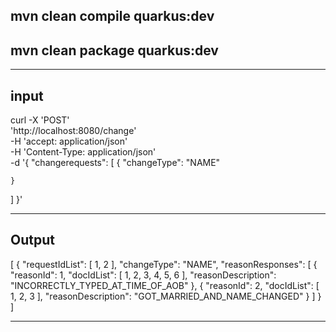 mvn clean compile quarkus:dev
-------------------------------
mvn clean package quarkus:dev
-----------------------------
**********************************


input
-------------------------------------------------------------------------

curl -X 'POST' \
  'http://localhost:8080/change' \
  -H 'accept: application/json' \
  -H 'Content-Type: application/json' \
  -d '{
  "changerequests": [
    {
      "changeType": "NAME"
      
    }
  ]
}'

---------------------------------------------------------------------------
Output
---------------------------------------------------------------------------

[
  {
    "requestIdList": [
      1,
      2
    ],
    "changeType": "NAME",
    "reasonResponses": [
      {
        "reasonId": 1,
        "docIdList": [
          1,
          2,
          3,
          4,
          5,
          6
        ],
        "reasonDescription": "INCORRECTLY_TYPED_AT_TIME_OF_AOB"
      },
      {
        "reasonId": 2,
        "docIdList": [
          1,
          2,
          3
        ],
        "reasonDescription": "GOT_MARRIED_AND_NAME_CHANGED"
      }
    ]
  }
]

----------------------------------------------------------------------------------


